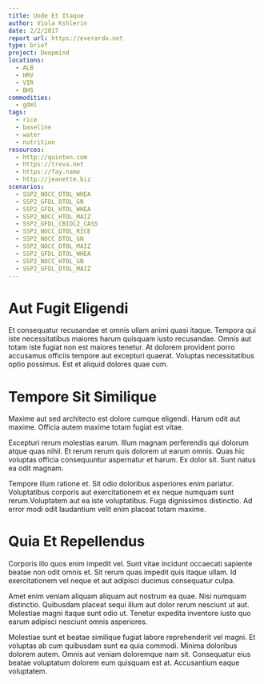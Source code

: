 ```yaml
---
title: Unde Et Itaque
author: Viola Kshlerin
date: 2/2/2017
report url: https://everardo.net
type: brief
project: Deepmind
locations:
  - ALB
  - HRV
  - VIR
  - BHS
commodities:
  - gdml
tags:
  - rice
  - baseline
  - water
  - nutrition
resources:
  - http://quinten.com
  - https://treva.net
  - https://fay.name
  - http://jeanette.biz
scenarios:
  - SSP2_NOCC_DTOL_WHEA
  - SSP2_GFDL_DTOL_GN
  - SSP2_GFDL_HTOL_WHEA
  - SSP2_NOCC_HTOL_MAIZ
  - SSP2_GFDL_CBIOL2_CASS
  - SSP2_NOCC_DTOL_RICE
  - SSP2_NOCC_DTOL_GN
  - SSP2_NOCC_DTOL_MAIZ
  - SSP2_GFDL_DTOL_WHEA
  - SSP2_NOCC_HTOL_GN
  - SSP2_GFDL_DTOL_MAIZ
---
```

# Aut Fugit Eligendi
Et consequatur recusandae et omnis ullam animi quasi itaque. Tempora qui iste necessitatibus maiores harum quisquam iusto recusandae. Omnis aut totam iste fugiat non est maiores tenetur. At dolorem provident porro accusamus officiis tempore aut excepturi quaerat. Voluptas necessitatibus optio possimus. Est et aliquid dolores quae cum.

# Tempore Sit Similique
Maxime aut sed architecto est dolore cumque eligendi. Harum odit aut maxime. Officia autem maxime totam fugiat est vitae.
 Excepturi rerum molestias earum. Illum magnam perferendis qui dolorum atque quas nihil. Et rerum rerum quis dolorem ut earum omnis. Quas hic voluptas officia consequuntur aspernatur et harum. Ex dolor sit. Sunt natus ea odit magnam.
 Tempore illum ratione et. Sit odio doloribus asperiores enim pariatur. Voluptatibus corporis aut exercitationem et ex neque numquam sunt rerum.Voluptatem aut ea iste voluptatibus. Fuga dignissimos distinctio. Ad error modi odit laudantium velit enim placeat totam maxime.

# Quia Et Repellendus
Corporis illo quos enim impedit vel. Sunt vitae incidunt occaecati sapiente beatae non odit omnis et. Sit rerum quas impedit quis itaque ullam. Id exercitationem vel neque et aut adipisci ducimus consequatur culpa.
 Amet enim veniam aliquam aliquam aut nostrum ea quae. Nisi numquam distinctio. Quibusdam placeat sequi illum aut dolor rerum nesciunt ut aut. Molestiae magni itaque sunt odio ut. Tenetur expedita inventore iusto quo earum adipisci nesciunt omnis asperiores.
 Molestiae sunt et beatae similique fugiat labore reprehenderit vel magni. Et voluptas ab cum quibusdam sunt ea quia commodi. Minima doloribus dolorem autem. Omnis aut veniam doloremque nam sit. Consequatur eius beatae voluptatum dolorem eum quisquam est at. Accusantium eaque voluptatem.
